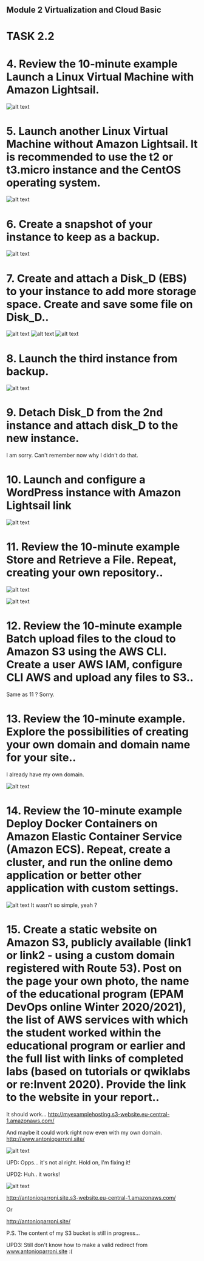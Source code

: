  ## Module 2 Virtualization and Cloud Basic

# TASK 2.2

# 4. Review the 10-minute example Launch a Linux Virtual Machine with Amazon Lightsail.

![alt text](images/simplelight.png)

# 5. Launch another Linux Virtual Machine without Amazon Lightsail. It is recommended to use the t2 or t3.micro instance and the CentOS operating system.

 ![alt text](images/centos.png)

 # 6. Create a snapshot of your instance to keep as a backup.

![alt text](images/snap.png)

# 7. Create and attach a Disk_D (EBS) to your instance to add more storage space. Create and save some file on Disk_D..

![alt text](images/mounted.png)
![alt text](images/mountD.png)
![alt text](images/createfile.png)

# 8. Launch the third instance from backup.

![alt text](images/backupimage.png)

# 9. Detach Disk_D from the 2nd instance and attach disk_D to the new instance.

I am sorry. Can't remember now why I didn't do that. 

# 10. Launch and configure a WordPress instance with Amazon Lightsail link
 
 ![alt text](images/wordpress.png)


 # 11. Review the 10-minute example Store and Retrieve a File. Repeat, creating your own repository..

 ![alt text](images/awsbucket.png)
 
  ![alt text](images/repo.png)


# 12. Review the 10-minute example Batch upload files to the cloud to Amazon S3 using the AWS CLI. Create a user AWS IAM, configure CLI AWS and upload any files to S3..

Same as 11 ? Sorry.

# 13. Review the 10-minute example. Explore the possibilities of creating your own domain and domain name for your site..
 
I already have my own domain.

 ![alt text](images/domain.png)

# 14. Review the 10-minute example Deploy Docker Containers on Amazon Elastic Container Service (Amazon ECS). Repeat, create a cluster, and run the online demo application or better other application with custom settings.

  ![alt text](images/awsecs.png)
  It wasn't so simple, yeah ? 

  # 15. Create a static website on Amazon S3, publicly available (link1 or link2 - using a custom domain registered with Route 53). Post on the page your own photo, the name of the educational program (EPAM DevOps online Winter 2020/2021), the list of AWS services with which the student worked within the educational program or earlier and the full list with links of completed labs (based on tutorials or qwiklabs or re:Invent 2020). Provide the link to the website in your report..

 It should work...
 http://myexamplehosting.s3-website.eu-central-1.amazonaws.com/

 And maybe it could work right now even with my own domain. 
 http://www.antonioparroni.site/
 
   ![alt text](images/bucketsite.png)
 
 UPD: Opps... it's not al right. Hold on, I'm fixing it!

 UPD2: Huh.. it works! 
 
   ![alt text](images/truebacket.png)

   http://antonioparroni.site.s3-website.eu-central-1.amazonaws.com/
   
   Or 
   
   http://antonioparroni.site/
   
  P.S. The content of my S3 bucket is still in progress...
  
  UPD3: Still don't know how to make a valid redirect from www.antonioparroni.site :(



















